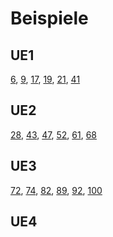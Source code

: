 # Beispiele

## UE1

[6](./UE1/6), [9](./UE1/9), [17](./UE1/), [19](./UE1/19), [21](./UE1/21), [41](./UE1/41)

## UE2

[28](./UE2/28), [43](./UE2/43), [47](./UE2/47), [52](./UE2/52), [61](./UE2/61), [68](./UE2/68)

## UE3

[72](./UE3/72), [74](./UE3/74), [82](./UE3/82), [89](./UE3/89), [92](./UE3/92), [100](./UE3/100)

## UE4
